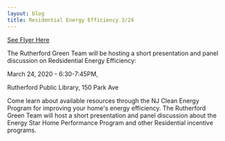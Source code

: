 ```yaml
---
layout: blog
title: Residential Energy Efficiency 3/24
---
```


[See Flyer Here](https://storage.googleapis.com/static.rutherford-nj.com/committees/green-team/posts/NJCleanEnergy.pdf)

The Rutherford Green Team will be hosting a short presentation and panel discussion on
Redsidential Energy Efficiency:

March 24, 2020 - 6:30-7:45PM,

Rutherford Public Library, 150 Park Ave

Come learn about available resources through the NJ Clean Energy Program for improving your
home's energy efficiency. The Rutherford Green Team will host a short presentation and panel
discussion about the Energy Star Home Performance Program and other Residential incentive
programs.
